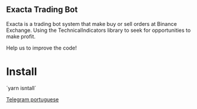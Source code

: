 ## Exacta Trading Bot

Exacta is a trading bot system that make buy or sell orders at Binance Exchange.
Using the TechnicalIndicators library to seek for opportunities to make profit.

Help us to improve the code!

# Install

´yarn isntall´

[Telegram portuguese](https://t.me/bitragem)
